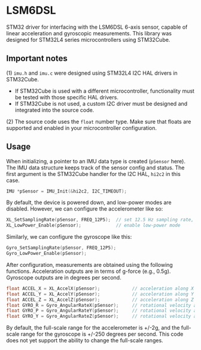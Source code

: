 # LSM6DSL
STM32 driver for interfacing with the LSM6DSL 6-axis sensor, capable of linear acceleration and gyroscopic measurements.
This library was designed for STM32L4 series microcontrollers using STM32Cube.  

## Important notes
(1) `imu.h` and `imu.c` were designed using STM32L4 I2C HAL drivers in STM32Cube. 
- If STM32Cube is used with a different microcontroller, functionality must be tested with those specific HAL drivers.
- If STM32Cube is not used, a custom I2C driver must be designed and integrated into the source code.

(2) The source code uses the `float` number type. Make sure that floats are supported and enabled in your microcontroller configuration. 

## Usage
When initializing, a pointer to an IMU data type is created (`pSensor` here). The IMU data structure keeps track of the sensor config and status. 
The first argument is the STM32Cube handler for the I2C HAL, `hi2c2` in this case. 
``` c
IMU *pSensor = IMU_Init(&hi2c2, I2C_TIMEOUT);
```

By default, the device is powered down, and low-power modes are disabled. However, we can configure the accelerometer like so:
``` c
XL_SetSamplingRate(pSensor, FREQ_12P5);  // set 12.5 Hz sampling rate, see "imu.h" for other options
XL_LowPower_Enable(pSensor);             // enable low-power mode
```

Similarly, we can configure the gyroscope like this:
``` c
Gyro_SetSamplingRate(pSensor, FREQ_12P5);
Gyro_LowPower_Enable(pSensor);
```

After configuration, measurements are obtained using the following functions. Acceleration outputs are in terms of g-force (e.g., 0.5g). Gyroscope outputs are in degrees per second.
``` c
float ACCEL_X = XL_AccelX(pSensor);            // acceleration along X
float ACCEL_Y = XL_AccelY(pSensor);            // acceleration along Y
float ACCEL_Z = XL_AccelZ(pSensor);            // acceleration along Z
float GYRO_R = Gyro_AngularRateX(pSensor);     // rotational velocity about X-axis
float GYRO_P = Gyro_AngularRateY(pSensor);     // rotational velocity about Y-axis
float GYRO_Y = Gyro_AngularRateZ(pSensor);     // rotational velocity about Z-axis
```

By default, the full-scale range for the accelerometer is +/-2g, and the full-scale range for the gyroscope is +/-250 degrees per second.
This code does not yet support the ability to change the full-scale ranges. 
